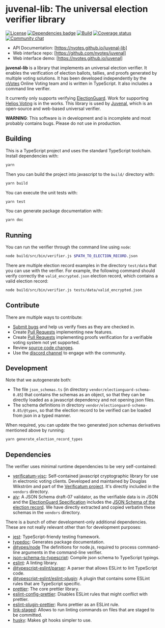 # juvenal-lib: The universal election verifier library

[![License](https://img.shields.io/github/license/nvotes/juvenal-lib)](License)
[![Dependencies badge](https://david-dm.org/nvotes/juvenal-lib.svg)](https://david-dm.org/nvotes/juvenal-lib)
[![Build](https://github.com/nvotes/juvenal-lib/workflows/build/badge.svg?branch=master)](https://github.com/nvotes/juvenal-lib/actions?query=workflow%3Abuild)
[![Coverage status](https://img.shields.io/codecov/c/github/nvotes/juvenal-lib)](https://codecov.io/gh/nvotes/juvenal-lib/)
[![Community chat](https://img.shields.io/discord/651538033291690014)](https://discord.gg/dfdnFWJ)

- API Documentation: [https://nvotes.github.io/juvenal-lib]
- Web interface repo: [https://github.com/nvotes/juvenal]
- Web interface demo: [https://nvotes.github.io/juvenal]

**juvenal-lib** is a library that implements an universal election verifier. It enables the verification of election ballots, tallies, and proofs generated by multiple voting solutions. It has been developed independently by the [nVotes] Online Voting team and is written in TypeScript. It also includes a command line verifier.

It currently only supports verifying [ElectionGuard]. Work for supporting [Helios Voting] is in the works. This library is used by [Juvenal], which is an open-source and web-based universal verifier.

**WARNING**: This software is in development and is incomplete and most probably
contains bugs. Please do not use in production.

## Building

This is a TypeScript project and uses the standard TypeScript toolchain.
Install dependencies with:

```bash
yarn
```

Then you can build the project into javascript to the `build/` directory with:

```bash
yarn build
```

You can execute the unit tests with:

```bash
yarn test
```

You can generate package documentation with:

```bash
yarn doc
```

## Running

You can run the verifier through the command line using `node`:

```bash
node build/src/bin/verifier.js $PATH_TO_ELECTION_RECORD.json
```

There are multiple election record examples in the directory `test/data` that
you can use with the verifier. For example, the following command should verify
correctly the `valid_encrypted.json` election record, which contains a valid
election record:

```bash
node build/src/bin/verifier.js tests/data/valid_encrypted.json
```

## Contribute

There are multiple ways to contribute:

- [Submit bugs] and help us verify fixes as they are checked in.
- Create [Pull Requests] implementing new features.
- Create [Pull Requests] implementing proofs verification for a verifiable voting system not yet supported.
- Review [source code changes].
- Use the [discord channel] to engage with the community.

## Development

Note that we autogenerate both:

- The file `json_schemas.ts` (in directory `vendor/electionguard-schema-0.85`)
  that contains the schemas as an object, so that they can be directly loaded
  as a javascript dependency and not opening json files.
- The schema definitions in directory `vendor/electionguard-schema-0.85/@types`,
  so that the election record to be verified can be loaded from json in a typed
  manner.

When required, you can update the two generated json schemas derivatives
mentioned above by running:

```bash
yarn generate_election_record_types
```

## Dependencies

The verifier uses minimal runtime dependencies to be very self-contained:

- [verificatum-vjsc]: Self-contained javascript cryptographic library for use
  in electronic voting clients. Developed and maintained by Douglas Wikström
  and part of the [Verificatum project]. It's directly included in the
  `vendors` directory.
- [ajv]: A JSON Schema draft-07 validator, as the verifiable data is in JSON
  and the [ElectionGuard Specification] includes the
  [JSON Schema of the election record]. We have directly extracted and copied
  verbatim these schemas in the `vendors` directory.

There is a bunch of other development-only additional dependencies. These are
not really relevant other than for development purposes:

- [jest]: TypeScript-friendy testing framework.
- [typedoc]: Generates package documentation.
- [@types/node] The definitions for node.js, required to process command-line
  arguments in the command-line verifier.
- [json-schema-to-typescript]: Compile json schema to TypeScript typings.
- [eslint]: A linting library.
- [@typescript-eslint/parser]: A parser that allows ESLint to lint TypeScript code.
- [@typescript-eslint/eslint-plugin]: A plugin that contains some ESLint rules that are TypeScript specific.
- [prettier]: The core prettier library.
- [eslint-config-prettier]: Disables ESLint rules that might conflict with prettier.
- [eslint-plugin-prettier]: Runs prettier as an ESLint rule.
- [link-staged]: Allows to run linting commands on files that are staged to be committed.
- [husky]: Makes git hooks simpler to use.

[nvotes]: https://nvotes.com
[juvenal]: https://github.com/nvotes/juvenal
[electionguard]: https://github.com/microsoft/electionguard
[electionguard specification]: https://raw.githubusercontent.com/microsoft/ElectionGuard-SDK-Specification/b2c767ae9fed05be36accad04b5bc6b3512be5ad/Informal/ElectionGuardSpecificationV0.85.pdf
[jsonschema published in the formal specification]: https://github.com/microsoft/ElectionGuard-SDK-Specification/tree/781c38ec95416842d68a0adfceb5be63845497e8/Formal/schema/schemas
[verificatum-vjsc]: https://github.com/verificatum/verificatum-vjsc/
[verificatum project]: https://verificatum.org
[ajv]: https://www.npmjs.com/package/ajv
[json schema of the election record]: https://github.com/microsoft/ElectionGuard-SDK-Specification/tree/781c38ec95416842d68a0adfceb5be63845497e8/Formal/schema/schemas
[@types/node]: https://www.npmjs.com/package/@types/node
[jest]: https://jestjs.io/
[typedoc]: https://github.com/TypeStrong/typedoc
[submit bugs]: https://github.com/nvotes/juvenal-lib/issues
[source code changes]: https://github.com/nvotes/juvenal-lib/pulls
[json-schema-to-typescript]: https://www.npmjs.com/package/json-schema-to-typescript
[coveralls]: https://www.npmjs.com/package/coveralls
[eslint]: https://www.npmjs.com/package/eslint
[@typescript-eslint/parser]: https://www.npmjs.com/package/@typescript-eslint/parser
[@typescript-eslint/eslint-plugin]: https://www.npmjs.com/package/@typescript-eslint/eslint-plugin
[prettier]: https://www.npmjs.com/package/prettier
[eslint-config-prettier]: https://www.npmjs.com/package/eslint-config-prettier
[eslint-plugin-prettier]: https://www.npmjs.com/package/eslint-plugin-prettier
[link-staged]: https://www.npmjs.com/package/link-staged
[husky]: https://www.npmjs.com/package/husky
[helios voting]: https://heliosvoting.org/
[discord channel]: https://discord.gg/dfdnFWJ
[pull requests]: https://github.com/nVotes/juvenal-lib/pulls
[https://nvotes.github.io/juvenal-lib]: https://nvotes.github.io/juvenal-lib
[https://github.com/nvotes/juvenal]: https://github.com/nvotes/juvenal
[https://nvotes.github.io/juvenal]: https://nvotes.github.io/juvenal/
